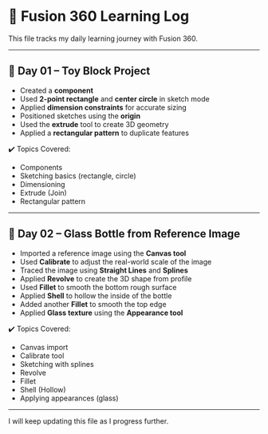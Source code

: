 # 🧠 Fusion 360 Learning Log

This file tracks my daily learning journey with Fusion 360.

---

## 📅 Day 01 – Toy Block Project

- Created a **component**
- Used **2-point rectangle** and **center circle** in sketch mode
- Applied **dimension constraints** for accurate sizing
- Positioned sketches using the **origin**
- Used the **extrude** tool to create 3D geometry
- Applied a **rectangular pattern** to duplicate features

✔️ Topics Covered:
- Components  
- Sketching basics (rectangle, circle)  
- Dimensioning  
- Extrude (Join)  
- Rectangular pattern

---

## 📅 Day 02 – Glass Bottle from Reference Image

- Imported a reference image using the **Canvas tool**
- Used **Calibrate** to adjust the real-world scale of the image
- Traced the image using **Straight Lines** and **Splines**
- Applied **Revolve** to create the 3D shape from profile
- Used **Fillet** to smooth the bottom rough surface
- Applied **Shell** to hollow the inside of the bottle
- Added another **Fillet** to smooth the top edge
- Applied **Glass texture** using the **Appearance tool**

✔️ Topics Covered:
- Canvas import
- Calibrate tool
- Sketching with splines
- Revolve
- Fillet
- Shell (Hollow)
- Applying appearances (glass)

---

I will keep updating this file as I progress further.
